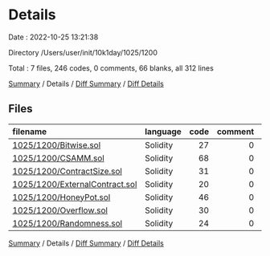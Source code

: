 # Details

Date : 2022-10-25 13:21:38

Directory /Users/user/init/10k1day/1025/1200

Total : 7 files,  246 codes, 0 comments, 66 blanks, all 312 lines

[Summary](results.md) / Details / [Diff Summary](diff.md) / [Diff Details](diff-details.md)

## Files
| filename | language | code | comment | blank | total |
| :--- | :--- | ---: | ---: | ---: | ---: |
| [1025/1200/Bitwise.sol](/1025/1200/Bitwise.sol) | Solidity | 27 | 0 | 11 | 38 |
| [1025/1200/CSAMM.sol](/1025/1200/CSAMM.sol) | Solidity | 68 | 0 | 10 | 78 |
| [1025/1200/ContractSize.sol](/1025/1200/ContractSize.sol) | Solidity | 31 | 0 | 7 | 38 |
| [1025/1200/ExternalContract.sol](/1025/1200/ExternalContract.sol) | Solidity | 20 | 0 | 8 | 28 |
| [1025/1200/HoneyPot.sol](/1025/1200/HoneyPot.sol) | Solidity | 46 | 0 | 14 | 60 |
| [1025/1200/Overflow.sol](/1025/1200/Overflow.sol) | Solidity | 30 | 0 | 10 | 40 |
| [1025/1200/Randomness.sol](/1025/1200/Randomness.sol) | Solidity | 24 | 0 | 6 | 30 |

[Summary](results.md) / Details / [Diff Summary](diff.md) / [Diff Details](diff-details.md)